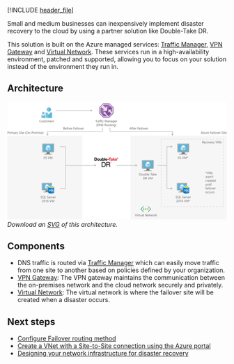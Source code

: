 


[!INCLUDE [header_file](../../../includes/sol-idea-header.yml)]

Small and medium businesses can inexpensively implement disaster recovery to the cloud by using a partner solution like Double-Take DR.

This solution is built on the Azure managed services: [Traffic Manager](https://azure.microsoft.com/services/traffic-manager), [VPN Gateway](https://azure.microsoft.com/services/vpn-gateway) and [Virtual Network](https://azure.microsoft.com/services/virtual-network). These services run in a high-availability environment, patched and supported, allowing you to focus on your solution instead of the environment they run in.

## Architecture

![Architecture Diagram](../media/disaster-recovery-smb-double-take-dr.png)
*Download an [SVG](../media/disaster-recovery-smb-double-take-dr.svg) of this architecture.*

## Components

* DNS traffic is routed via [Traffic Manager](https://azure.microsoft.com/services/traffic-manager) which can easily move traffic from one site to another based on policies defined by your organization.
* [VPN Gateway](https://azure.microsoft.com/services/vpn-gateway): The VPN gateway maintains the communication between the on-premises network and the cloud network securely and privately.
* [Virtual Network](https://azure.microsoft.com/services/virtual-network): The virtual network is where the failover site will be created when a disaster occurs.

## Next steps

* [Configure Failover routing method](/api/Redirect/documentation/articles/traffic-manager-configure-failover-routing-method)
* [Create a VNet with a Site-to-Site connection using the Azure portal](/api/Redirect/documentation/articles/vpn-gateway-howto-site-to-site-resource-manager-portal)
* [Designing your network infrastructure for disaster recovery](/api/Redirect/documentation/articles/site-recovery-network-design)